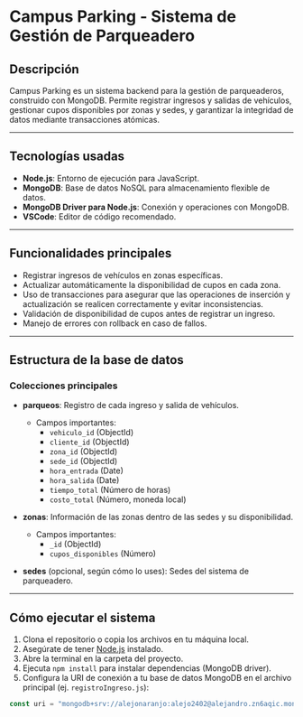 # Campus Parking - Sistema de Gestión de Parqueadero

## Descripción

Campus Parking es un sistema backend para la gestión de parqueaderos, construido con MongoDB. Permite registrar ingresos y salidas de vehículos, gestionar cupos disponibles por zonas y sedes, y garantizar la integridad de datos mediante transacciones atómicas.

---

## Tecnologías usadas

- **Node.js**: Entorno de ejecución para JavaScript.
- **MongoDB**: Base de datos NoSQL para almacenamiento flexible de datos.
- **MongoDB Driver para Node.js**: Conexión y operaciones con MongoDB.
- **VSCode**: Editor de código recomendado.

---

## Funcionalidades principales

- Registrar ingresos de vehículos en zonas específicas.
- Actualizar automáticamente la disponibilidad de cupos en cada zona.
- Uso de transacciones para asegurar que las operaciones de inserción y actualización se realicen correctamente y evitar inconsistencias.
- Validación de disponibilidad de cupos antes de registrar un ingreso.
- Manejo de errores con rollback en caso de fallos.

---

## Estructura de la base de datos

### Colecciones principales

- **parqueos**: Registro de cada ingreso y salida de vehículos.
  - Campos importantes: 
    - `vehiculo_id` (ObjectId)
    - `cliente_id` (ObjectId)
    - `zona_id` (ObjectId)
    - `sede_id` (ObjectId)
    - `hora_entrada` (Date)
    - `hora_salida` (Date)
    - `tiempo_total` (Número de horas)
    - `costo_total` (Número, moneda local)

- **zonas**: Información de las zonas dentro de las sedes y su disponibilidad.
  - Campos importantes:
    - `_id` (ObjectId)
    - `cupos_disponibles` (Número)

- **sedes** (opcional, según cómo lo uses): Sedes del sistema de parqueadero.

---

## Cómo ejecutar el sistema

1. Clona el repositorio o copia los archivos en tu máquina local.
2. Asegúrate de tener [Node.js](https://nodejs.org/) instalado.
3. Abre la terminal en la carpeta del proyecto.
4. Ejecuta `npm install` para instalar dependencias (MongoDB driver).
5. Configura la URI de conexión a tu base de datos MongoDB en el archivo principal (ej. `registroIngreso.js`):

```js
const uri = "mongodb+srv://alejonaranjo:alejo2402@alejandro.zn6aqic.mongodb.net/";
